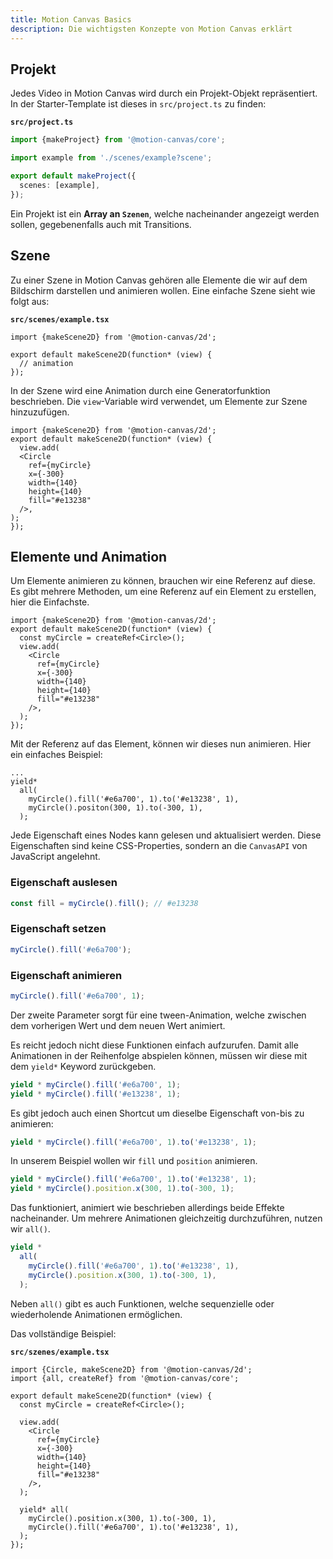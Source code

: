 ```yaml
---
title: Motion Canvas Basics
description: Die wichtigsten Konzepte von Motion Canvas erklärt
---
```


## Projekt

Jedes Video in Motion Canvas wird durch ein Projekt-Objekt repräsentiert. In der Starter-Template ist dieses in `src/project.ts` zu finden:

**`src/project.ts`**
```ts
import {makeProject} from '@motion-canvas/core';

import example from './scenes/example?scene';

export default makeProject({
  scenes: [example],
});
```

Ein Projekt ist ein **Array an `Szenen`**, welche nacheinander angezeigt werden sollen, gegebenenfalls auch mit Transitions.

## Szene

Zu einer Szene in Motion Canvas gehören alle Elemente die wir auf dem Bildschirm darstellen und animieren wollen. Eine einfache Szene sieht wie folgt aus:

**`src/scenes/example.tsx`**
```tsx
import {makeScene2D} from '@motion-canvas/2d';

export default makeScene2D(function* (view) {
  // animation
});
```

In der Szene wird eine Animation durch eine Generatorfunktion beschrieben. Die `view`-Variable wird verwendet, um Elemente zur Szene hinzuzufügen.

```tsx
import {makeScene2D} from '@motion-canvas/2d';
export default makeScene2D(function* (view) {
  view.add(
  <Circle
    ref={myCircle}
    x={-300}
    width={140}
    height={140}
    fill="#e13238"
  />,
);
});
```

## Elemente und Animation

Um Elemente animieren zu können, brauchen wir eine Referenz auf diese. Es gibt mehrere Methoden, um eine Referenz auf ein Element zu erstellen, hier die Einfachste.

```tsx
import {makeScene2D} from '@motion-canvas/2d';
export default makeScene2D(function* (view) {
  const myCircle = createRef<Circle>();
  view.add(
    <Circle
      ref={myCircle}
      x={-300}
      width={140}
      height={140}
      fill="#e13238"
    />,
  );
});
```

Mit der Referenz auf das Element, können wir dieses nun animieren. Hier ein einfaches Beispiel:

```tsx
...
yield*
  all(
    myCircle().fill('#e6a700', 1).to('#e13238', 1),
    myCircle().positon(300, 1).to(-300, 1),
  );
```

Jede Eigenschaft eines Nodes kann gelesen und aktualisiert werden. Diese Eigenschaften sind keine CSS-Properties, sondern an die `CanvasAPI` von JavaScript angelehnt.

### Eigenschaft auslesen

```ts
const fill = myCircle().fill(); // #e13238
```

### Eigenschaft setzen

```ts
myCircle().fill('#e6a700');
```

### Eigenschaft animieren

```ts
myCircle().fill('#e6a700', 1);
```

Der zweite Parameter sorgt für eine tween-Animation, welche zwischen dem vorherigen Wert und dem neuen Wert animiert.

Es reicht jedoch nicht diese Funktionen einfach aufzurufen. Damit alle Animationen in der Reihenfolge abspielen können, müssen wir diese mit dem `yield*` Keyword zurückgeben.

```ts
yield * myCircle().fill('#e6a700', 1);
yield * myCircle().fill('#e13238', 1);
```

Es gibt jedoch auch einen Shortcut um dieselbe Eigenschaft von-bis zu animieren:

```ts
yield * myCircle().fill('#e6a700', 1).to('#e13238', 1);
```

In unserem Beispiel wollen wir `fill` und `position` animieren.

```ts
yield * myCircle().fill('#e6a700', 1).to('#e13238', 1);
yield * myCircle().position.x(300, 1).to(-300, 1);
```

Das funktioniert, animiert wie beschrieben allerdings beide Effekte nacheinander. Um mehrere Animationen gleichzeitig durchzuführen, nutzen wir `all()`.

```ts
yield *
  all(
    myCircle().fill('#e6a700', 1).to('#e13238', 1),
    myCircle().position.x(300, 1).to(-300, 1),
  );
```

Neben `all()` gibt es auch Funktionen, welche sequenzielle oder wiederholende Animationen ermöglichen.

Das vollständige Beispiel:

**`src/szenes/example.tsx`**
```tsx
import {Circle, makeScene2D} from '@motion-canvas/2d';
import {all, createRef} from '@motion-canvas/core';

export default makeScene2D(function* (view) {
  const myCircle = createRef<Circle>();

  view.add(
    <Circle
      ref={myCircle}
      x={-300}
      width={140}
      height={140}
      fill="#e13238"
    />,
  );

  yield* all(
    myCircle().position.x(300, 1).to(-300, 1),
    myCircle().fill('#e6a700', 1).to('#e13238', 1),
  );
});
```